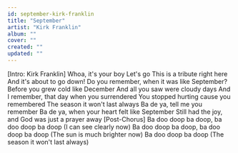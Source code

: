 ```yaml
---
id: september-kirk-franklin
title: "September"
artist: "Kirk Franklin"
album: ""
cover: ""
created: ""
updated: ""
---
```


[Intro: Kirk Franklin]
Whoa, it's your boy
Let's go
This is a tribute right here
And it's about to go down!
Do you remember, when it was like September?
Before you grew cold like December
And all you saw were cloudy days
And I remember, that day when you surrendered
You stopped hurting cause you remembered
The season it won't last always
Ba de ya, tell me you remember
Ba de ya, when your heart felt like September
Still had the joy, and God was just a prayer away
[Post-Chorus]
Ba doo doop ba doop, ba doo doop ba doop
(I can see clearly now)
Ba doo doop ba doop, ba doo doop ba doop
(The sun is much brighter now)
Ba doo doop ba doop
(The season it won't last always)